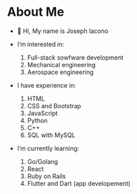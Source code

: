 # About Me

- 👋 Hi, My name is Joseph Iacono

- I’m interested in:
    1. Full-stack sowfware development
    2. Mechanical engineering
    3. Aerospace engineering
    
- I have experience in:
    1. HTML
    2. CSS and Bootstrap
    3. JavaScript
    4. Python
    5. C++
    6. SQL with MySQL
 
- I’m currently learning:
    1. Go/Golang
    2. React
    3. Ruby on Rails
    4. Flutter and Dart (app developement)

<!---
Joiacs/Joiacs is a ✨ special ✨ repository because its `README.md` (this file) appears on your GitHub profile.
You can click the Preview link to take a look at your changes.
--->
